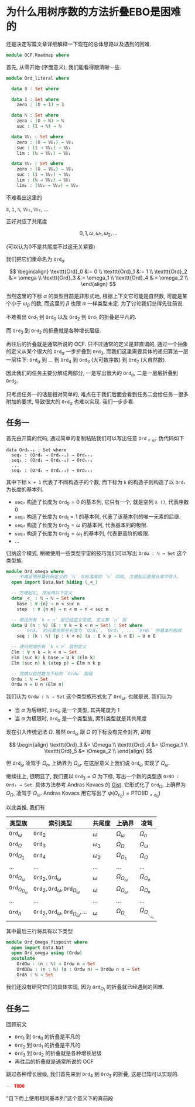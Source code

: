 # 为什么用树序数的方法折叠EBO是困难的

还是决定写篇文章详细解释一下现在的总体思路以及遇到的困难.

```agda
module OCF.Roadmap where
```

首先, 从零开始 (字面意义), 我们能看得跟清晰一些.

```agda
module Ord_literal where

  data 𝟘 : Set where

  data 𝟙 : Set where
    zero : (𝟘 → 𝟙) → 𝟙

  data ℕ : Set where
    zero : (𝟘 → ℕ) → ℕ
    suc : (𝟙 → ℕ) → ℕ

  data 𝕎₁ : Set where
    zero : (𝟘 → 𝕎₁) → 𝕎₁
    suc : (𝟙 → 𝕎₁) → 𝕎₁
    lim : (ℕ → 𝕎₁) → 𝕎₁

  data 𝕎₂ : Set where
    zero : (𝟘 → 𝕎₂) → 𝕎₂
    suc : (𝟙 → 𝕎₂) → 𝕎₂
    lim : (ℕ → 𝕎₂) → 𝕎₂
    lim₁ : (𝕎₁ → 𝕎₂) → 𝕎₂
```

不难看出这里的

`𝟘`, `𝟙`, `ℕ`, `𝕎₁`, `𝕎₂`, ...

正好对应了共尾度

$$0, 1, \omega, \omega_1, \omega_2, ...$$

(可以认为0不是共尾度不过这无关紧要)

我们把它们重命名为 $\texttt{Ord}_\alpha$

$$
\begin{align}
\texttt{Ord}_0 &:= 0 \\
\texttt{Ord}_1 &:= 1 \\
\texttt{Ord}_2 &:= \omega \\
\texttt{Ord}_3 &:= \omega_1 \\
\texttt{Ord}_4 &:= \omega_2 \\
\end{align}
$$

当然这里的下标 $\alpha$ 的类型目前是非形式地, 根据上下文它可能是自然数, 可能是某个小于 $\omega_\beta$ 的数, 而这里的 $\beta$ 也跟 $\alpha$ 一样类型未定. 为了讨论我们总得先往前说.

不难看出 $\texttt{Ord}_1$ 到 $\texttt{Ord}_0$ 以及 $\texttt{Ord}_2$ 到 $\texttt{Ord}_1$ 的折叠是平凡的.

而 $\texttt{Ord}_3$ 到 $\texttt{Ord}_2$ 的折叠就是各种增长层级.

再往后的折叠就是通常所说的 OCF. 只不过通常的定义是非直谓的, 通过一个抽象的定义从某个很大的 $\texttt{Ord}_\alpha$ 一步折叠到 $\texttt{Ord}_3$, 而我们这里需要具体的递归算法一层一层往下: $\texttt{Ord}_\alpha$ 到 ... 到 $\texttt{Ord}_4$ 到 $\texttt{Ord}_3$ (大可数序数) 到 $\texttt{Ord}_2$ (大自然数).

因此我们的任务主要分解成两部分, 一是写出很大的 $\texttt{Ord}_\alpha$, 二是一层层折叠到 $\texttt{Ord}_2$.

只考虑任务一的话是相对简单的, 难点在于我们后面会看到任务二会给任务一很多附加的要求, 导致很大的 $\texttt{Ord}_\alpha$ 也难以实现. 我们一步步看.

## 任务一

首先由开篇的代码, 通过简单的复制粘贴我们可以写出任意 $\texttt{Ord}_{<\omega}$. 伪代码如下

```pseudocode
data Ordₖ₊₁ : Set where
  seq₀ : (Ord₀ → Ordₖ₊₁) → Ordₖ₊₁
  seq₁ : (Ord₁ → Ordₖ₊₁) → Ordₖ₊₁
  ...
  seqₖ : (Ordₖ → Ordₖ₊₁) → Ordₖ₊₁
```

其中下标 `k + 1` 代表了不同构造子的个数, 而下标为 `k` 的构造子则构造了以 `Ordₖ` 为长度的基本列.

- `seq₀` 构造了长度为 $\texttt{Ord}_0 = 0$ 的基本列, 它只有一个, 就是空列 `λ ()`, 代表序数 $0$
- `seq₁` 构造了长度为 $\texttt{Ord}_1 = 1$ 的基本列, 代表了该基本列的唯一元素的后继.
- `seq₂` 构造了长度为 $\texttt{Ord}_2 = \omega$ 的基本列, 代表基本列的极限.
- `seq₃` 构造了长度为 $\texttt{Ord}_3 = \omega_1$ 的基本列, 代表更高阶的极限.
- ...

归纳这个模式, 稍微使用一些类型宇宙的技巧我们可以写出 `Ordω : ℕ → Set` 这个类型族.

```agda
module Ord_omega where
  -- 不难证明开篇代码定义的 `ℕ` 与标准库的 `ℕ` 同构, 方便起见直接从库中导入.
  open import Data.Nat hiding (_<_)

  -- 方便起见, 序采用以下定义
  data _<_ : ℕ → ℕ → Set where
    base : ∀ {n} → n < suc n
    step  : ∀ {n m} → n < m → n < suc m

  -- 假设所有 `k < n` 层已经定义完成, 定义第 `n` 层
  data U (n : ℕ) (E : ∀ k → k < n → Set) : Set where
    -- `Ordₙ` 的元素由那些长度为 `Ord₀`, `Ord₁`, ... `Ordₖ` 的基本列构成
    seq : (k : ℕ) (p : k < n) (a : E k p → U n E) → U n E

  -- 递归完成所有 `k < n` 层的定义
  Elm : ∀ n k → k < n → Set
  Elm (suc k) k base = U k (Elm k)
  Elm (suc n) k (step p) = Elm n k p

  -- 完成以自然数为下标的 `Ordω` 层级
  Ordω : ℕ → Set
  Ordω n = U n (Elm n)
```

我们认为 `Ordω : ℕ → Set` 这个类型族形式化了 $\texttt{Ord}_\omega$. 也就是说, 我们认为

- 当 $\alpha$ 为后继时, $\texttt{Ord}_\alpha$ 是一个类型, 其共尾度为 $1$
- 当 $\alpha$ 为极限时, $\texttt{Ord}_\alpha$ 是一个类型族, 索引类型就是其共尾度

现在引入传统记法 $\Omega$. 虽然 $\texttt{Ord}_\omega$ 跟 $\Omega$ 的下标没有完全对齐, 即有

$$
\begin{align}
\texttt{Ord}_3 &= \Omega \\
\texttt{Ord}_4 &= \Omega_1 \\
\texttt{Ord}_5 &= \Omega_2 \\
\end{align}
$$

但 $\texttt{Ord}_\omega$ 凌驾于 $\Omega_n$, 上确界为 $\Omega_{\omega}$. 在这层意义上我们说 $\texttt{Ord}_\omega$ 实现了 $\Omega_{\omega}$.

继续往上, 很明显了, 我们要以 $\texttt{Ord}_3 = \Omega$ 为下标, 写出一个新的类型族 `OrdΩ : Ord₃ → Set`. 具体方法参考 Andras Kovacs 的 [Gist](https://gist.github.com/AndrasKovacs/8d445c8457ea0967e807c726b2ce5a3a). 它形式化了 $\texttt{Ord}_\Omega$, 上确界为 $\Omega_{\Omega}$, 凌驾于 $\Omega_\omega$. Andras Kovacs 用它写出了 $\psi(\Omega_{\varepsilon_0}) = \text{PTO}(\text{ID}_{<\varepsilon_0})$

以此类推, 我们有

|类型族|索引类型|共尾度|上确界|凌驾|
|-|-|-|-|-|
|$\texttt{Ord}_\omega$|$\texttt{Ord}_2$|$\omega$|$\Omega_{ \omega}$|$\Omega_n$|
|$\texttt{Ord}_\Omega$|$\texttt{Ord}_3$|$\omega_1$|$\Omega_{ \Omega}$|$\Omega_{\omega}$|
|$\texttt{Ord}_{\Omega_1}$|$\texttt{Ord}_4$|$\omega_2$|$\Omega_{\Omega_1}$|$\Omega_{\Omega}$|
|...|...|...|...|...|
|$\texttt{Ord}_{\Omega_\omega}$|$\texttt{Ord}_2,\texttt{Ord}_\omega$|$\omega$|$\Omega_{\Omega_\omega}$|$\Omega_{\Omega_n}$|
|$\texttt{Ord}_{\Omega_{\Omega_\omega}}$|$\texttt{Ord}_2,\texttt{Ord}_\omega,\texttt{Ord}_{\Omega_\omega}$|$\omega$|$\Omega_{\Omega_\omega}$|$\Omega_{\Omega_n}$|
|...|...|...|...|...|
|$\texttt{Ord}_{\Lambda}$|$\texttt{Ord}_2,\texttt{Ord}_\omega,\texttt{Ord}_{\Omega_\omega},...$|$\omega$|$\Omega_{\Omega_{._{._.}}}$|$\Omega_{\Omega_{._{._{._{\Omega_n}}}}}$|

其中最后三行将具有以下类型

```agda
module Ord_Omega_fixpoint where
  open import Data.Nat
  open Ord_omega using (Ordω)
  postulate
    OrdΩω : (n : ℕ) → Ordω n → Set
    OrdΩΩω : (n : ℕ) (α : Ordω n) → OrdΩω n α → Set
    OrdΛ : ℕ → Set
```

我们还没有研究它们的具体实现, 因为 $\texttt{Ord}_{\Omega_1}$ 的折叠就已经遇到的困难.

## 任务二

回顾前文

- $\texttt{Ord}_1$ 到 $\texttt{Ord}_0$ 的折叠是平凡的
- $\texttt{Ord}_2$ 到 $\texttt{Ord}_1$ 的折叠是平凡的
- $\texttt{Ord}_3$ 到 $\texttt{Ord}_2$ 的折叠就是各种增长层级
- 再往后的折叠就是通常所说的 OCF

跳过各种增长层级, 我们首先来到 $\texttt{Ord}_4$ 到 $\texttt{Ord}_3$ 的折叠, 这是已知可以实现的.

```agda
-- TODO
```

“自下而上使用相同基本列”这个意义下的真前段
